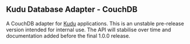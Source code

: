 ## Kudu Database Adapter - CouchDB

A CouchDB adapter for [Kudu][kudu] applications. This is an unstable
pre-release version intended for internal use. The API will stabilise over time
and documentation added before the final 1.0.0 release.

[kudu]: https://github.com/mammaldev/kudu
